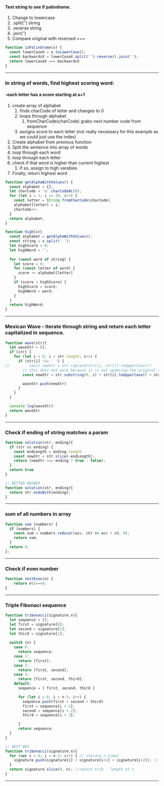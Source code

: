 #### Test string to see if palindrome.

1. Change to lowercase
2. .split(‘’) string
3. .reverse string
4. .join(‘’)
5. Compare original with reversed ===

```javascript
function isPalindrome(x) {
  const lowerCaseX = x.toLowerCase();
  const backwardsX = lowerCaseX.split('').reverse().join('');
  return lowerCaseX === backwardsX
}
```

***

### In string of words, find highest scoring word:
#### -each letter has a score starting at a=1

1. create array of alphabet
   1. finds charCode of letter and changes to 0
   2. loops through alphabet
      1. fromCharCode(charCode) grabs next number code from sequence
   3. assigns score to each letter (not really necessary for this example as we could just use the index)
2. Create alphabet from previous function
3. Split the sentence into array of words
4. loop through each word
5. loop through each letter
6. check if that word is higher than current highest
   1. if so, assign to high varables
7. Finally, return highest word

```javascript
function getAlphaWithValues() {
  const alphabet = {};
  let charCode = 'a'.charCodeAt(0);
  for (let i = 1; i <= 26; i++) {
    const letter = String.fromCharCode(charCode)
    alphabet[letter] = i;
    charCode++;
  }
  return alphabet;
}

function high(x){
  const alphabet = getAlphaWithValues();
  const string = x.split(' ');
  let highScore = 0;
  let highWord = '';
  
  for (const word of string) {
    let score = 0;
    for (const letter of word) {
      score += alphabet[letter]
    }
    if (score > highScore) {
      highScore = score;
      highWord = word;
    }
  }
  return highWord;
}
```
***
### Mexican Wave - Iterate through string and return each letter capitalized in sequence.

```javascript
function wave(str){
  let waveStr = [];
  if (str) {
    for (let i = 0; i < str.length; i++) {
      if (str[i] !== ' ') {
//         const newStr = str.replace(str[i], str[i].toUpperCase()) 
        // this does not work because it is not updating the original string?
        const newStr = str.substring(0, i) + str[i].toUpperCase() + str.substring(i + 1);

        waveStr.push(newStr)
      }
    }
  }

  console.log(waveStr)
  return waveStr
}
```
***

### Check if ending of string matches a param

```javascript
function solution(str, ending){
  if (str && ending) {
    const endLength = ending.length
    const newStr = str.slice(-endLength);
    return (newStr === ending ? true : false);
  }
  return true
}

// BETTER ANSWER
function solution(str, ending){
  return str.endsWith(ending);
}
```
***

### sum of all numbers in array

```javascript
function sum (numbers) {
  if (numbers) {
    const sum = numbers.reduce((acc, cV) => acc + cV, 0);
    return sum;
  }
  return 0;  
};
```
***

### Check if even number

```javascript
function testEven(n) {
    return n%2===0;
}
```
***

### Triple Fibonaci sequence

```javascript
function tribonacci(signature,n){
  let sequence = [];
  let first = signature[0];
  let second = signature[1];
  let third = signature[2];
  
  switch (n) {
    case 0:
      return sequence;
    case 1:
      return [first];
    case 2:
      return [first, second];
    case 3:
      return [first, second, third];
    default:
      sequence = [ first, second, third ]

      for (let i = 0; i < n-3; i++) {
        sequence.push(first + second + third)
        first = sequence[i + 1];
        second = sequence[i + 2];
        third = sequence[i + 3];

      }
      return sequence;
  }
}

// BEST WAY
function tribonacci(signature,n){  
  for (var i = 0; i < n-3; i++) { // iterate n times
    signature.push(signature[i] + signature[i+1] + signature[i+2]); // add last 3 array items and push to trib
  }
  return signature.slice(0, n); //return trib - length of n
}
```
***